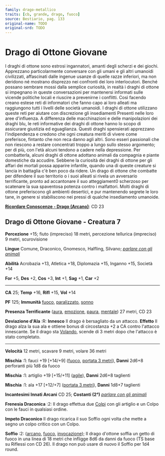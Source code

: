 ```yaml
---
family: drago-metallico
traits: [cb, grande, drago, fuoco]
source: Bestiario, pag. 133
original-name: TODO
original-srd: TODO
---
```


# Drago di Ottone Giovane

I draghi di ottone sono estrosi ingannatori, amanti degli scherzi e dei giochi.
Apprezzano particolarmente conversare con gli umani e gli altri umanoidi
civilizzati, affascinati dalle ingenue usanze di quelle razze inferiori, ma non
deridono né mostrano disprezzo nei confronti dei loro interlocutori. Benché
possano sembrare mossi dalla semplice curiosità, in realtà i draghi di ottone si
impegnano in queste conversazioni per mantenersi informati sulle vicende
politiche locali e riuscire a prevenirne i conflitti. Così facendo creano estese
reti di informatori che fanno capo ai loro alleati ma raggiungono tutti i
livelli delle società umanoidi. I draghi di ottone utilizzano queste reti per
aiutare con discrezione gli insediamenti Presenti nelle loro aree d'influenza. A
differenza delle macchinazioni e delle manipolazioni dei draghi blu, le reti
informative dei draghi di ottone hanno lo scopo di assicurare giustizia ed
eguaglianza. Questi draghi spensierati apprezzano l'indipendenza e credono che
ogni creatura meriti di vivere come preferisce, fintanto che non reca danno agli
altri. Sono esseri passionali che non riescono a restare concentrati troppo a
lungo sullo stesso argomento; per di più, con l'età alcuni tendono a cadere
nella depressione. Per combatterla, alcuni draghi di ottone adottano animali da
compagnia e piante domestiche da accudire. Sebbene la curiosità dei draghi di
ottone per gli affari dei mortali possa apparire infantile, quando una di queste
creature si lancia in battaglia c'è ben poco da ridere. Un drago di ottone che
combatte per difendere il suo territorio o i suoi alleati si rivela un
avversario terrificante, pronto ad accantonare il suo atteggiament0 scherzoso
per scatenare la sua spaventosa potenza contro i malfattori. Molti draghi di
ottone preferiscono gli ambienti desertici, e pur mantenendo segrete le loro
tane, in genere si stabiliscono nei pressi di qualche insediamento umanoide.

**[Ricordare Conoscenze - Drago (Arcano)](/azioni/ricordare-conoscenze)**: CD 23

## Drago di Ottone Giovane - Creatura 7

**Percezione** +15; fiuto (impreciso) 18 metri, percezione tellurica (impreciso)
9 metri, scurovisione

**Lingue** Comune, Draconico, Gnomesco, Halfling, Silvano;
_[parlare con gli animali](/incantesimi/parlare-con-gli-animali)_

**Abilità** Acrobazia +13, Atletica +18, Diplomazia +15, Inganno +15, Società
+14

**For** +5, **Des** +2, **Cos** +3, **Int** +1, **Sag** +1, **Car** +2

---

**CA** 25; **Temp** +16, **Rifl** +15, **Vol** +14

**PF** 125; **Immunità** [fuoco](/tratti/fuoco),
[paralizzato](/tratti/paralizzato), [sonno](/tratti/sonno)

**Presenza Terrificante** ([aura](/tratti/aura), [emozione](/tratti/emozione),
[paura](/tratti/paura), [mentale](/tratti/mentale)) 27 metri, CD 23

**Deviazione d'Ala** :R: **Innesco** Il drago è bersagliato da un attacco.
**Effetto** Il drago alza la sua ala e ottiene bonus di circostanza +2 a CA
contro l'attacco innescante. Se il drago sta [Volando](/azioni/volare), scende
di 3 metri dopo che l'attacco è stato completato.

---

**Velocità** 12 metri, scavare 9 metri, volare 36 metri

**Mischia** :1: fauci +19 \[+14/+9] ([fuoco](/tratti/fuoco),
[portata 3 metri](/tratti/portata)), **Danni** 2d6+8 perforanti più 1d8 da fuoco

**Mischia** :1: artiglio +19 \[+15/+11] ([agile](/tratti/agile)), **Danni**
2d6+8 taglienti

**Mischia** :1: ala +17 \[+12/+7] ([portata 3 metri](/tratti/portata)),
**Danni** 1d8+7 taglienti

**Incantesimi Innati Arcani** CD 25; **Costanti (2°)**
_[parlare con gli animali](/incantesimi/parlare-con-gli-animali)_

**Frenesia Draconica** :2: Il drago effettua due [Colpi](/azioni/colpire) con
gli artiglio e un Colpo con le fauci in qualsiasi ordine.

**Impeto Draconico** Il drago ricarica il suo Soffio ogni volta che mette a
segno un colpo critico con un Colpo.

**Soffio** :2: ([arcano](/tratti/arcano), [fuoco](/tratti/fuoco),
[invocazione](/tratti/invocazione)); Il drago d'ottone soffia un getto di fuoco
in una linea di 18 metri che infligge 8d6 da danni da fuoco (TS base su Riflessi
con CD 26). Il drago non può usare di nuovo il Soffio per 1d4 round.
